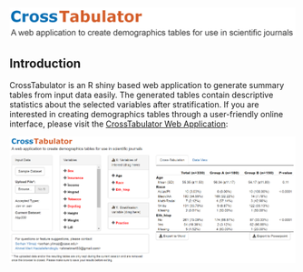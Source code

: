 <img src="www/crosstabulator_logo_github.png" width="800">

## Introduction 
CrossTabulator is an R shiny based web application to generate summary tables from input data easily. The generated tables contain descriptive statistics about the selected variables after stratification. If you are interested in creating demographics tables through a user-friendly online interface, please visit the [CrossTabulator Web Application](https://serhan-yilmaz.shinyapps.io/crosstabulator/):

![CrossTabulator](www/crosstabulator_ss.png "CrossTabulator")
